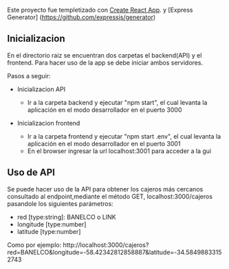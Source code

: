 Este proyecto fue templetizado con [Create React App](https://github.com/facebook/create-react-app).
y [Express Generator] (https://github.com/expressjs/generator) 

## Inicializacion 

En el directorio raiz se encuentran dos carpetas el backend(API) y el frontend.  Para hacer uso de la app se debe iniciar ambos servidores.

Pasos a seguir:

- Inicializacion API
    - Ir a la carpeta backend y ejecutar "npm start", el cual levanta la aplicación en el modo desarrollador en el puerto 3000

- Inicializacion frontend
    - Ir a la carpeta frontend y ejecutar "npm start .env", el cual levanta la aplicación en el modo desarrollador en el puerto 3001
    - En el browser ingresar la url localhost:3001 para acceder a la gui
 

## Uso de API

Se puede hacer uso de la API para obtener los cajeros más cercanos consultado al endpoint,mediante el método GET, localhost:3000/cajeros pasandole los siguientes parámetros:
 - red [type:string]: BANELCO o LINK
 - longitude [type:number]
 - latitude [type:number]

 Como por ejemplo:
 http://localhost:3000/cajeros?red=BANELCO&longitude=-58.42342812858887&latitude=-34.58498833152743

